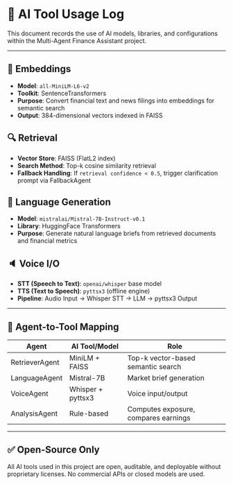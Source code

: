 # 🤖 AI Tool Usage Log

This document records the use of AI models, libraries, and configurations within the Multi-Agent Finance Assistant project.

---

## 🧠 Embeddings

- **Model**: `all-MiniLM-L6-v2`
- **Toolkit**: SentenceTransformers
- **Purpose**: Convert financial text and news filings into embeddings for semantic search
- **Output**: 384-dimensional vectors indexed in FAISS

## 🔍 Retrieval

- **Vector Store**: FAISS (FlatL2 index)
- **Search Method**: Top-k cosine similarity retrieval
- **Fallback Handling**: If `retrieval confidence < 0.5`, trigger clarification prompt via FallbackAgent

## 📝 Language Generation

- **Model**: `mistralai/Mistral-7B-Instruct-v0.1`
- **Library**: HuggingFace Transformers
- **Purpose**: Generate natural language briefs from retrieved documents and financial metrics

## 🔈 Voice I/O

- **STT (Speech to Text)**: `openai/whisper` base model
- **TTS (Text to Speech)**: `pyttsx3` (offline engine)
- **Pipeline**: Audio Input → Whisper STT → LLM → pyttsx3 Output

---

## 🧩 Agent-to-Tool Mapping

| Agent          | AI Tool/Model     | Role                                 |
| -------------- | ----------------- | ------------------------------------ |
| RetrieverAgent | MiniLM + FAISS    | Top-k vector-based semantic search   |
| LanguageAgent  | Mistral-7B        | Market brief generation              |
| VoiceAgent     | Whisper + pyttsx3 | Voice input/output                   |
| AnalysisAgent  | Rule-based        | Computes exposure, compares earnings |

---

## ✅ Open-Source Only

All AI tools used in this project are open, auditable, and deployable without proprietary licenses. No commercial APIs or closed models are used.
